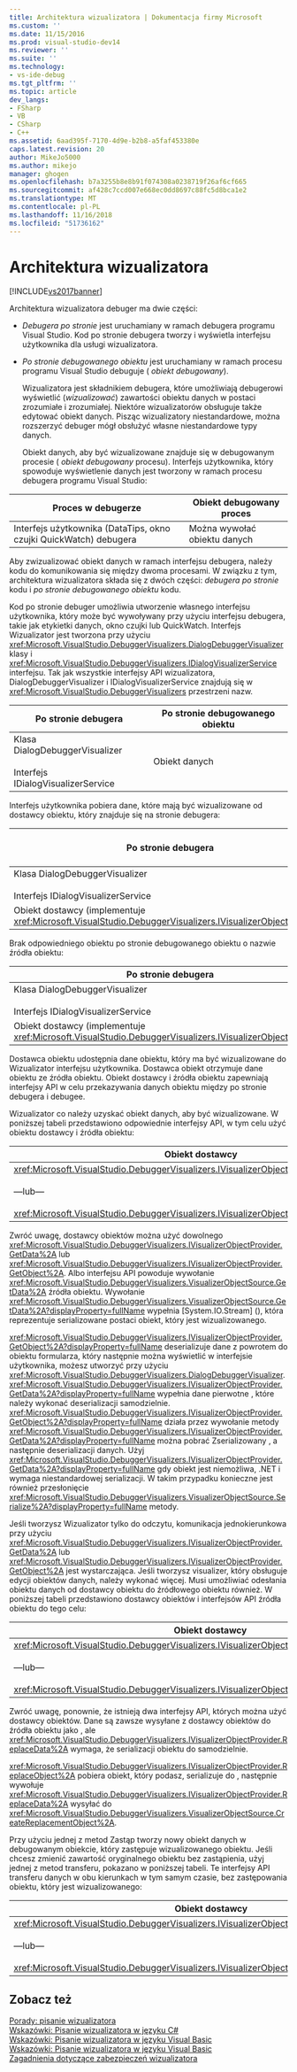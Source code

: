 ```yaml
---
title: Architektura wizualizatora | Dokumentacja firmy Microsoft
ms.custom: ''
ms.date: 11/15/2016
ms.prod: visual-studio-dev14
ms.reviewer: ''
ms.suite: ''
ms.technology:
- vs-ide-debug
ms.tgt_pltfrm: ''
ms.topic: article
dev_langs:
- FSharp
- VB
- CSharp
- C++
ms.assetid: 6aad395f-7170-4d9e-b2b8-a5faf453380e
caps.latest.revision: 20
author: MikeJo5000
ms.author: mikejo
manager: ghogen
ms.openlocfilehash: b7a3255b8e8b91f074308a0238719f26af6cf665
ms.sourcegitcommit: af428c7ccd007e668ec0dd8697c88fc5d8bca1e2
ms.translationtype: MT
ms.contentlocale: pl-PL
ms.lasthandoff: 11/16/2018
ms.locfileid: "51736162"
---
```

# <a name="visualizer-architecture"></a>Architektura wizualizatora
[!INCLUDE[vs2017banner](../includes/vs2017banner.md)]

Architektura wizualizatora debuger ma dwie części:  
  
- *Debugera po stronie* jest uruchamiany w ramach debugera programu Visual Studio. Kod po stronie debugera tworzy i wyświetla interfejsu użytkownika dla usługi wizualizatora.  
  
- *Po stronie debugowanego obiektu* jest uruchamiany w ramach procesu programu Visual Studio debuguje ( *obiekt debugowany*).  
  
  Wizualizatora jest składnikiem debugera, które umożliwiają debugerowi wyświetlić (*wizualizować*) zawartości obiektu danych w postaci zrozumiałe i zrozumiałej. Niektóre wizualizatorów obsługuje także edytować obiekt danych. Pisząc wizualizatory niestandardowe, można rozszerzyć debuger mógł obsłużyć własne niestandardowe typy danych.  
  
  Obiekt danych, aby być wizualizowane znajduje się w debugowanym procesie ( *obiekt debugowany* procesu). Interfejs użytkownika, który spowoduje wyświetlenie danych jest tworzony w ramach procesu debugera programu Visual Studio:  
  
|Proces w debugerze|Obiekt debugowany proces|  
|----------------------|----------------------|  
|Interfejs użytkownika (DataTips, okno czujki QuickWatch) debugera|Można wywołać obiektu danych|  
  
 Aby zwizualizować obiekt danych w ramach interfejsu debugera, należy kodu do komunikowania się między dwoma procesami. W związku z tym, architektura wizualizatora składa się z dwóch części: *debugera po stronie* kodu i *po stronie debugowanego obiektu* kodu.  
  
 Kod po stronie debuger umożliwia utworzenie własnego interfejsu użytkownika, który może być wywoływany przy użyciu interfejsu debugera, takie jak etykietki danych, okno czujki lub QuickWatch. Interfejs Wizualizator jest tworzona przy użyciu <xref:Microsoft.VisualStudio.DebuggerVisualizers.DialogDebuggerVisualizer> klasy i <xref:Microsoft.VisualStudio.DebuggerVisualizers.IDialogVisualizerService> interfejsu. Tak jak wszystkie interfejsy API wizualizatora, DialogDebuggerVisualizer i IDialogVisualizerService znajdują się w <xref:Microsoft.VisualStudio.DebuggerVisualizers> przestrzeni nazw.  
  
|Po stronie debugera|Po stronie debugowanego obiektu|  
|-------------------|-------------------|  
|Klasa DialogDebuggerVisualizer<br /><br /> Interfejs IDialogVisualizerService|Obiekt danych|  
  
 Interfejs użytkownika pobiera dane, które mają być wizualizowane od dostawcy obiektu, który znajduje się na stronie debugera:  
  
|Po stronie debugera|Po stronie debugowanego obiektu|  
|-------------------|-------------------|  
|Klasa DialogDebuggerVisualizer<br /><br /> Interfejs IDialogVisualizerService|Obiekt danych|  
|Obiekt dostawcy (implementuje <xref:Microsoft.VisualStudio.DebuggerVisualizers.IVisualizerObjectProvider>)||  
  
 Brak odpowiedniego obiektu po stronie debugowanego obiektu o nazwie źródła obiektu:  
  
|Po stronie debugera|Po stronie debugowanego obiektu|  
|-------------------|-------------------|  
|Klasa DialogDebuggerVisualizer<br /><br /> Interfejs IDialogVisualizerService|Obiekt danych|  
|Obiekt dostawcy (implementuje <xref:Microsoft.VisualStudio.DebuggerVisualizers.IVisualizerObjectProvider>)|Obiekt źródłowy (pochodną <xref:Microsoft.VisualStudio.DebuggerVisualizers.VisualizerObjectSource>)|  
  
 Dostawca obiektu udostępnia dane obiektu, który ma być wizualizowane do Wizualizator interfejsu użytkownika. Dostawca obiekt otrzymuje dane obiektu ze źródła obiektu. Obiekt dostawcy i źródła obiektu zapewniają interfejsy API w celu przekazywania danych obiektu między po stronie debugera i debugee.  
  
 Wizualizator co należy uzyskać obiekt danych, aby być wizualizowane. W poniższej tabeli przedstawiono odpowiednie interfejsy API, w tym celu użyć obiektu dostawcy i źródła obiektu:  
  
|Obiekt dostawcy|Źródło obiektu|  
|---------------------|-------------------|  
|<xref:Microsoft.VisualStudio.DebuggerVisualizers.IVisualizerObjectProvider.GetData%2A><br /><br /> —lub—<br /><br /> <xref:Microsoft.VisualStudio.DebuggerVisualizers.IVisualizerObjectProvider.GetObject%2A>|<xref:Microsoft.VisualStudio.DebuggerVisualizers.VisualizerObjectSource.GetData%2A>|  
  
 Zwróć uwagę, dostawcy obiektów można użyć dowolnego <xref:Microsoft.VisualStudio.DebuggerVisualizers.IVisualizerObjectProvider.GetData%2A> lub <xref:Microsoft.VisualStudio.DebuggerVisualizers.IVisualizerObjectProvider.GetObject%2A>. Albo interfejsu API powoduje wywołanie <xref:Microsoft.VisualStudio.DebuggerVisualizers.VisualizerObjectSource.GetData%2A> źródła obiektu. Wywołanie <xref:Microsoft.VisualStudio.DebuggerVisualizers.VisualizerObjectSource.GetData%2A?displayProperty=fullName> wypełnia [System.IO.Stream] (<!-- TODO: review code entity reference <xref:assetId:///System.IO.Stream?qualifyHint=False&amp;autoUpgrade=True>  -->), która reprezentuje serializowane postaci obiekt, który jest wizualizowanego.  
  
 <xref:Microsoft.VisualStudio.DebuggerVisualizers.IVisualizerObjectProvider.GetObject%2A?displayProperty=fullName> deserializuje dane z powrotem do obiektu formularza, który następnie można wyświetlić w interfejsie użytkownika, możesz utworzyć przy użyciu <xref:Microsoft.VisualStudio.DebuggerVisualizers.DialogDebuggerVisualizer>. <xref:Microsoft.VisualStudio.DebuggerVisualizers.IVisualizerObjectProvider.GetData%2A?displayProperty=fullName> wypełnia dane pierwotne <!-- TODO: review code entity reference <xref:assetId:///System.IO.Stream?qualifyHint=False&amp;autoUpgrade=True>  -->, które należy wykonać deserializacji samodzielnie. <xref:Microsoft.VisualStudio.DebuggerVisualizers.IVisualizerObjectProvider.GetObject%2A?displayProperty=fullName> działa przez wywołanie metody <xref:Microsoft.VisualStudio.DebuggerVisualizers.IVisualizerObjectProvider.GetData%2A?displayProperty=fullName> można pobrać Zserializowany <!-- TODO: review code entity reference <xref:assetId:///System.IO.Stream?qualifyHint=False&amp;autoUpgrade=True>  -->, a następnie deserializacji danych. Użyj <xref:Microsoft.VisualStudio.DebuggerVisualizers.IVisualizerObjectProvider.GetData%2A?displayProperty=fullName> gdy obiekt jest niemożliwa, .NET i wymaga niestandardowej serializacji. W takim przypadku konieczne jest również przesłonięcie <xref:Microsoft.VisualStudio.DebuggerVisualizers.VisualizerObjectSource.Serialize%2A?displayProperty=fullName> metody.  
  
 Jeśli tworzysz Wizualizator tylko do odczytu, komunikacja jednokierunkowa przy użyciu <xref:Microsoft.VisualStudio.DebuggerVisualizers.IVisualizerObjectProvider.GetData%2A> lub <xref:Microsoft.VisualStudio.DebuggerVisualizers.IVisualizerObjectProvider.GetObject%2A> jest wystarczająca. Jeśli tworzysz visualizer, który obsługuje edycji obiektów danych, należy wykonać więcej. Musi umożliwiać odesłania obiektu danych od dostawcy obiektu do źródłowego obiektu również. W poniższej tabeli przedstawiono dostawcy obiektów i interfejsów API źródła obiektu do tego celu:  
  
|Obiekt dostawcy|Źródło obiektu|  
|---------------------|-------------------|  
|<xref:Microsoft.VisualStudio.DebuggerVisualizers.IVisualizerObjectProvider.ReplaceData%2A><br /><br /> —lub—<br /><br /> <xref:Microsoft.VisualStudio.DebuggerVisualizers.IVisualizerObjectProvider.ReplaceObject%2A>|<xref:Microsoft.VisualStudio.DebuggerVisualizers.VisualizerObjectSource.CreateReplacementObject%2A>|  
  
 Zwróć uwagę, ponownie, że istnieją dwa interfejsy API, których można użyć dostawcy obiektów. Dane są zawsze wysyłane z dostawcy obiektów do źródła obiektu jako <!-- TODO: review code entity reference <xref:assetId:///System.IO.Stream?qualifyHint=False&amp;autoUpgrade=True>  -->, ale <xref:Microsoft.VisualStudio.DebuggerVisualizers.IVisualizerObjectProvider.ReplaceData%2A> wymaga, że serializacji obiektu do <!-- TODO: review code entity reference <xref:assetId:///System.IO.Stream?qualifyHint=False&amp;autoUpgrade=True>  --> samodzielnie.  
  
 <xref:Microsoft.VisualStudio.DebuggerVisualizers.IVisualizerObjectProvider.ReplaceObject%2A> pobiera obiekt, który podasz, serializuje do <!-- TODO: review code entity reference <xref:assetId:///System.IO.Stream?qualifyHint=False&amp;autoUpgrade=True>  -->, następnie wywołuje <xref:Microsoft.VisualStudio.DebuggerVisualizers.IVisualizerObjectProvider.ReplaceData%2A> wysyłać <!-- TODO: review code entity reference <xref:assetId:///System.IO.Stream?qualifyHint=False&amp;autoUpgrade=True>  --> do <xref:Microsoft.VisualStudio.DebuggerVisualizers.VisualizerObjectSource.CreateReplacementObject%2A>.  
  
 Przy użyciu jednej z metod Zastąp tworzy nowy obiekt danych w debugowanym obiekcie, który zastępuje wizualizowanego obiektu. Jeśli chcesz zmienić zawartość oryginalnego obiektu bez zastąpienia, użyj jednej z metod transferu, pokazano w poniższej tabeli. Te interfejsy API transferu danych w obu kierunkach w tym samym czasie, bez zastępowania obiektu, który jest wizualizowanego:  
  
|Obiekt dostawcy|Źródło obiektu|  
|---------------------|-------------------|  
|<xref:Microsoft.VisualStudio.DebuggerVisualizers.IVisualizerObjectProvider.TransferData%2A><br /><br /> —lub—<br /><br /> <xref:Microsoft.VisualStudio.DebuggerVisualizers.IVisualizerObjectProvider.TransferObject%2A>|<xref:Microsoft.VisualStudio.DebuggerVisualizers.VisualizerObjectSource.TransferData%2A>|  
  
## <a name="see-also"></a>Zobacz też  
 [Porady: pisanie wizualizatora](../debugger/how-to-write-a-visualizer.md)   
 [Wskazówki: Pisanie wizualizatora w języku C#](../debugger/walkthrough-writing-a-visualizer-in-csharp.md)   
 [Wskazówki: Pisanie wizualizatora w języku Visual Basic](../debugger/walkthrough-writing-a-visualizer-in-visual-basic.md)   
 [Wskazówki: Pisanie wizualizatora w języku Visual Basic](../debugger/walkthrough-writing-a-visualizer-in-visual-basic.md)   
 [Zagadnienia dotyczące zabezpieczeń wizualizatora](../debugger/visualizer-security-considerations.md)




